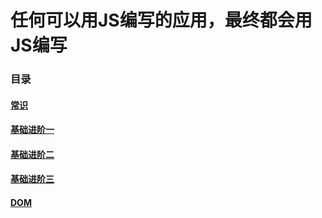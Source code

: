 # 任何可以用JS编写的应用，最终都会用JS编写

### 目录

#### [常识](常识.md)

#### [基础进阶一](基础进阶一.md)

#### [基础进阶二](基础进阶二.md)

#### [基础进阶三](基础进阶三.md)

#### [DOM](DOM.md)
